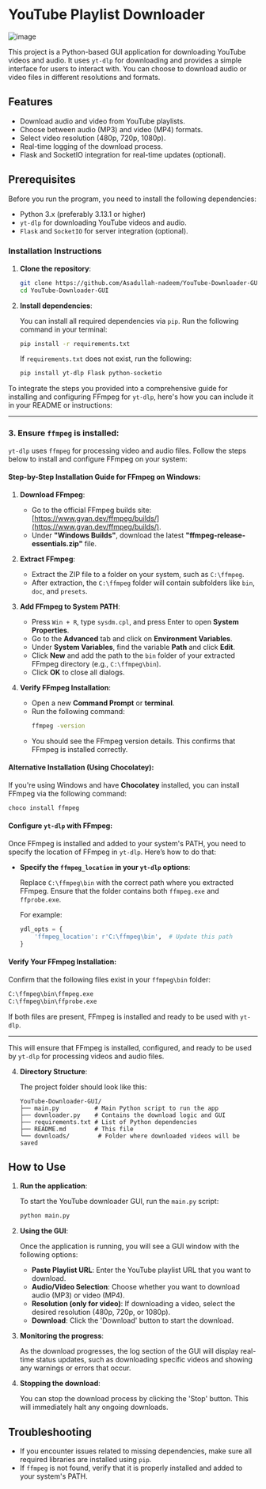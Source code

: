 # YouTube Playlist Downloader 
![image](https://github.com/user-attachments/assets/570e7340-9754-4338-8770-9168738d5de5)

This project is a Python-based GUI application for downloading YouTube videos and audio. It uses `yt-dlp` for downloading and provides a simple interface for users to interact with. You can choose to download audio or video files in different resolutions and formats.

## Features

- Download audio and video from YouTube playlists.
- Choose between audio (MP3) and video (MP4) formats.
- Select video resolution (480p, 720p, 1080p).
- Real-time logging of the download process.
- Flask and SocketIO integration for real-time updates (optional).

## Prerequisites

Before you run the program, you need to install the following dependencies:

- Python 3.x (preferably 3.13.1 or higher)
- `yt-dlp` for downloading YouTube videos and audio.
- `Flask` and `SocketIO` for server integration (optional).

### Installation Instructions

1. **Clone the repository**:

    ```bash
    git clone https://github.com/Asadullah-nadeem/YouTube-Downloader-GUI.git
    cd YouTube-Downloader-GUI
    ```

2. **Install dependencies**:

    You can install all required dependencies via `pip`. Run the following command in your terminal:

    ```bash
    pip install -r requirements.txt
    ```

    If `requirements.txt` does not exist, run the following:

    ```bash
    pip install yt-dlp Flask python-socketio
    ```

To integrate the steps you provided into a comprehensive guide for installing and configuring FFmpeg for `yt-dlp`, here's how you can include it in your README or instructions:

---

### 3. **Ensure `ffmpeg` is installed**:

`yt-dlp` uses `ffmpeg` for processing video and audio files. Follow the steps below to install and configure FFmpeg on your system:

#### Step-by-Step Installation Guide for FFmpeg on Windows:

1. **Download FFmpeg**:
   - Go to the official FFmpeg builds site: [https://www.gyan.dev/ffmpeg/builds/](https://www.gyan.dev/ffmpeg/builds/).
   - Under **"Windows Builds"**, download the latest **"ffmpeg-release-essentials.zip"** file.

2. **Extract FFmpeg**:
   - Extract the ZIP file to a folder on your system, such as `C:\ffmpeg`.
   - After extraction, the `C:\ffmpeg` folder will contain subfolders like `bin`, `doc`, and `presets`.

3. **Add FFmpeg to System PATH**:
   - Press `Win + R`, type `sysdm.cpl`, and press Enter to open **System Properties**.
   - Go to the **Advanced** tab and click on **Environment Variables**.
   - Under **System Variables**, find the variable **Path** and click **Edit**.
   - Click **New** and add the path to the `bin` folder of your extracted FFmpeg directory (e.g., `C:\ffmpeg\bin`).
   - Click **OK** to close all dialogs.

4. **Verify FFmpeg Installation**:
   - Open a new **Command Prompt** or **terminal**.
   - Run the following command:
     ```bash
     ffmpeg -version
     ```
   - You should see the FFmpeg version details. This confirms that FFmpeg is installed correctly.



#### Alternative Installation (Using Chocolatey):

If you're using Windows and have **Chocolatey** installed, you can install FFmpeg via the following command:

```bash
choco install ffmpeg
```

#### Configure `yt-dlp` with FFmpeg:

Once FFmpeg is installed and added to your system's PATH, you need to specify the location of FFmpeg in `yt-dlp`. Here’s how to do that:

- **Specify the `ffmpeg_location` in your `yt-dlp` options**:
  
  Replace `C:\ffmpeg\bin` with the correct path where you extracted FFmpeg. Ensure that the folder contains both `ffmpeg.exe` and `ffprobe.exe`.

  For example:

  ```python
  ydl_opts = {
      'ffmpeg_location': r'C:\ffmpeg\bin',  # Update this path
  }
  ```

#### Verify Your FFmpeg Installation:

Confirm that the following files exist in your `ffmpeg\bin` folder:

```bash
C:\ffmpeg\bin\ffmpeg.exe
C:\ffmpeg\bin\ffprobe.exe
```

If both files are present, FFmpeg is installed and ready to be used with `yt-dlp`.

---

This will ensure that FFmpeg is installed, configured, and ready to be used by `yt-dlp` for processing videos and audio files.

4. **Directory Structure**:

    The project folder should look like this:

    ```
    YouTube-Downloader-GUI/
    ├── main.py          # Main Python script to run the app
    ├── downloader.py    # Contains the download logic and GUI
    ├── requirements.txt # List of Python dependencies
    ├── README.md        # This file
    └── downloads/        # Folder where downloaded videos will be saved
    ```

## How to Use

1. **Run the application**:

    To start the YouTube downloader GUI, run the `main.py` script:

    ```bash
    python main.py
    ```

2. **Using the GUI**:

    Once the application is running, you will see a GUI window with the following options:

    - **Paste Playlist URL**: Enter the YouTube playlist URL that you want to download.
    - **Audio/Video Selection**: Choose whether you want to download audio (MP3) or video (MP4).
    - **Resolution (only for video)**: If downloading a video, select the desired resolution (480p, 720p, or 1080p).
    - **Download**: Click the 'Download' button to start the download.

3. **Monitoring the progress**:

    As the download progresses, the log section of the GUI will display real-time status updates, such as downloading specific videos and showing any warnings or errors that occur.

4. **Stopping the download**:

    You can stop the download process by clicking the 'Stop' button. This will immediately halt any ongoing downloads.

## Troubleshooting

- If you encounter issues related to missing dependencies, make sure all required libraries are installed using `pip`.
- If `ffmpeg` is not found, verify that it is properly installed and added to your system's PATH.



